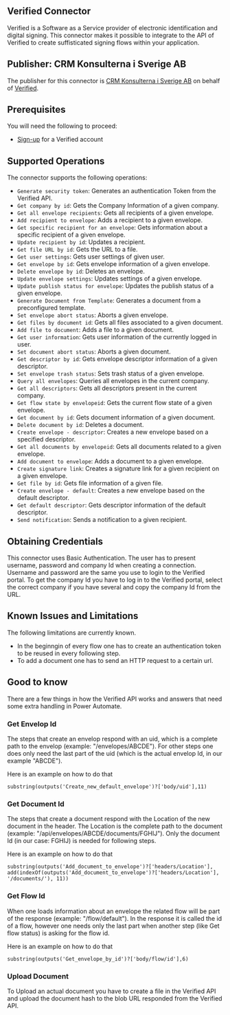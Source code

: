 ## Verified Connector
Verified is a Software as a Service provider of electronic identification and digital signing. This connector makes it possible to integrate to the API of Verified to create suffisticated signing flows within your application.

## Publisher: CRM Konsulterna i Sverige AB
The publisher for this connector is [CRM Konsulterna i Sverige AB](https://crmkonsutlerna.se) on behalf of [Verified](https://verified.eu).

## Prerequisites
You will need the following to proceed:
* [Sign-up](https://verified.eu/en/) for a Verified account

## Supported Operations
The connector supports the following operations:
* `Generate security token`: Generates an authentication Token from the Verified API.
* `Get company by id`: Gets the Company Information of a given company.
* `Get all envelope recipients`: Gets all recipients of a given envelope.
* `Add recipient to envelope`: Adds a recipient to a given envelope.
* `Get specific recipient for an envelope`: Gets information about a specific recipient of a given envelope.
* `Update recipient by id`: Updates a recipient.
* `Get file URL by id`: Gets the URL to a file.
* `Get user settings`: Gets user settings of given user.
* `Get envelope by id`: Gets envelope information of a given envelope.
* `Delete envelope by id`: Deletes an envelope.
* `Update envelope settings`: Updates settings of a given envelope.
* `Update publish status for envelope`: Updates the publish status of a given envelope.
* `Generate Document from Template`: Generates a document from a preconfigured template.
* `Set envelope abort status`: Aborts a given envelope.
* `Get files by document id`: Gets all files associated to a given document.
* `Add file to document`: Adds a file to a given document.
* `Get user information`: Gets user information of the currently logged in user.
* `Set document abort status`: Aborts a given document.
* `Get descriptor by id`: Gets envelope descriptor information of a given descriptor.
* `Set envelope trash status`: Sets trash status of a given envelope.
* `Query all envelopes`: Queries all envelopes in the current company.
* `Get all descriptors`: Gets all descriptors present in the current company.
* `Get flow state by envelopeid`: Gets the current flow state of a given envelope.
* `Get document by id`: Gets document information of a given document.
* `Delete document by id`: Deletes a document.
* `Create envelope - descriptor`: Creates a new envelope based on a specified descriptor.
* `Get all documents by envelopeid`: Gets all documents related to a given envelope.
* `Add document to envelope`: Adds a document to a given envelope.
* `Create signature link`: Creates a signature link for a given recipient on a given envelope.
* `Get file by id`: Gets file information of a given file.
* `Create envelope - default`: Creates a new envelope based on the default descriptor.
* `Get default descriptor`: Gets descriptor information of the default descriptor.
* `Send notification`: Sends a notification to a given recipient.

## Obtaining Credentials
This connector uses Basic Authentication. The user has to present username, password and company Id when creating a connection. Username and password are the same you use to login to the Verified portal.
To get the company Id you have to log in to the Verified portal, select the correct company if you have several and copy the company Id from the URL.

## Known Issues and Limitations
The following limitations are currently known.
- In the beginngin of every flow one has to create an authentication token to be reused in every following step.
- To add a document one has to send an HTTP request to a certain url.

## Good to know
There are a few things in how the Verified API works and answers that need some extra handling in Power Automate.

### Get Envelop Id
The steps that create an envelop respond with an uid, which is a complete path to the envelop (example: "/envelopes/ABCDE"). For other steps one does only need the last part of the uid (which is the actual envelop Id, in our example "ABCDE"). 

Here is an example on how to do that

```
substring(outputs('Create_new_default_envelope')?['body/uid'],11)
```

### Get Document Id
The steps that create a document respond with the Location of the new document in the header. The Location is the complete path to the document (example: "/api/envelopes/ABCDE/documents/FGHIJ"). Only the document Id (in our case: FGHIJ) is needed for following steps.

Here is an example on how to do that

```
substring(outputs('Add_document_to_envelope')?['headers/Location'], add(indexOf(outputs('Add_document_to_envelope')?['headers/Location'], '/documents/'), 11))
```

### Get Flow Id
When one loads information about an envelope the related flow will be part of the response (example: "/flow/default"). In the response it is called the id of a flow, however one needs only the last part when another step (like Get flow status) is asking for the flow id.

Here is an example on how to do that

```
substring(outputs('Get_envelope_by_id')?['body/flow/id'],6)
```

### Upload Document
To Upload an actual document you have to create a file in the Verified API and upload the document hash to the blob URL responded from the Verified API.
